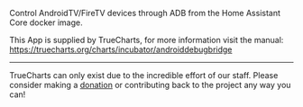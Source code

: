 Control AndroidTV/FireTV devices through ADB from the Home Assistant Core docker image.


This App is supplied by TrueCharts, for more information visit the manual: https://truecharts.org/charts/incubator/androiddebugbridge

---

TrueCharts can only exist due to the incredible effort of our staff.
Please consider making a [donation](https://truecharts.org/docs/about/sponsor) or contributing back to the project any way you can!
